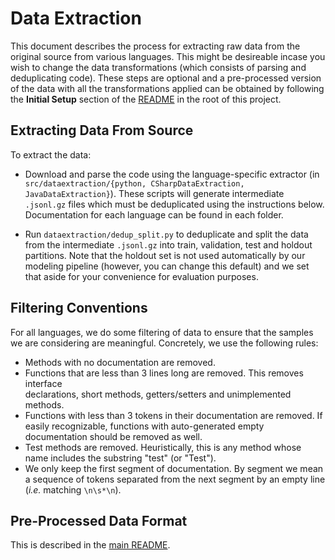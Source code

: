 # Data Extraction

This document describes the process for extracting raw data from the original source from various languages.  This might be desireable incase you wish to change the data transformations (which consists of parsing and deduplicating code).  These steps are optional and a pre-processed version of the data with all the transformations applied can be obtained by following the **Initial Setup** section of the [README](/README.md) in the root of this project.

## Extracting Data From Source

To extract the data:

* Download and parse the code using the language-specific extractor (in `src/dataextraction/{python, CSharpDataExtraction, JavaDataExtraction}`).  These scripts will generate intermediate `.jsonl.gz` files which must be deduplicated using the instructions below. Documentation for each language can be found in each folder.

* Run `dataextraction/dedup_split.py` to deduplicate and split the data from the intermediate `.jsonl.gz` into train, validation, test and holdout partitions.  Note that the holdout set is not used automatically by our modeling pipeline (however, you can change this default) and we set that aside for your convenience for evaluation purposes.

## Filtering Conventions
For all languages, we do some filtering of data to ensure that the samples we are
considering are meaningful. Concretely, we use the following rules:

* Methods with no documentation are removed.
* Functions that are less than 3 lines long are removed. This removes interface  
  declarations, short methods, getters/setters and unimplemented methods.
* Functions with less than 3 tokens in their documentation are removed. If easily
  recognizable, functions with auto-generated empty documentation should be
  removed as well.
* Test methods are removed. Heuristically, this is any method whose name includes
  the substring "test" (or "Test").
* We only keep the first segment of documentation. By segment we mean a sequence
  of tokens separated from the next segment by an empty line (_i.e._ matching
  `\n\s*\n`).

## Pre-Processed Data Format

This is described in the [main README](README.md#pre-processed-data-format).
